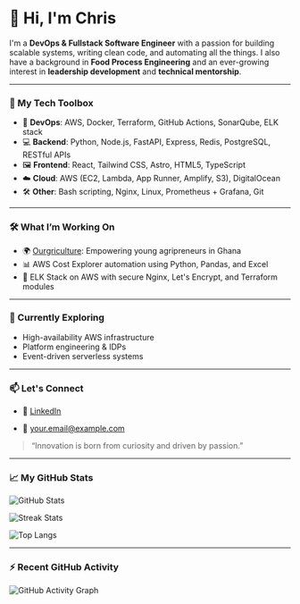 # 👋 Hi, I'm Chris

I'm a **DevOps & Fullstack Software Engineer** with a passion for building scalable systems, writing clean code, and automating all the things. I also have a background in **Food Process Engineering** and an ever-growing interest in **leadership development** and **technical mentorship**.

---

### 🧰 My Tech Toolbox
- 🐧 **DevOps**: AWS, Docker, Terraform, GitHub Actions, SonarQube, ELK stack
- 💻 **Backend**: Python, Node.js, FastAPI, Express, Redis, PostgreSQL, RESTful APIs
- 🖼️ **Frontend**: React, Tailwind CSS, Astro, HTML5, TypeScript
- ☁️ **Cloud**: AWS (EC2, Lambda, App Runner, Amplify, S3), DigitalOcean
- 🛠️ **Other**: Bash scripting, Nginx, Linux, Prometheus + Grafana, Git

---

### 🛠️ What I’m Working On
- 🌍 [Ourgriculture](#): Empowering young agripreneurs in Ghana
- 📊 AWS Cost Explorer automation using Python, Pandas, and Excel
- 🔐 ELK Stack on AWS with secure Nginx, Let's Encrypt, and Terraform modules

---

### 🌱 Currently Exploring
- High-availability AWS infrastructure
- Platform engineering & IDPs
- Event-driven serverless systems

---

### 📫 Let's Connect
- 💼 [LinkedIn](https://linkedin.com/in/christian-koranteng)
<!-- 🌐 [Portfolio](https://your-portfolio.com) -->
- 📧 [your.email@example.com](mailto:devwithchris@gmail.com)

> “Innovation is born from curiosity and driven by passion.”

---

### 📈 My GitHub Stats

![GitHub Stats](https://github-readme-stats.vercel.app/api?username=kkfergie22&show_icons=true&theme=default&hide_border=true)

![Streak Stats](https://github-readme-streak-stats.herokuapp.com/?user=kkfergie22&theme=default&hide_border=true)

![Top Langs](https://github-readme-stats.vercel.app/api/top-langs/?username=kkfergie22&layout=compact&hide_border=true)

---

### ⚡ Recent GitHub Activity

![GitHub Activity Graph](https://github-readme-activity-graph.vercel.app/graph?username=kkfergie22&bg_color=ffffff&color=1f6feb&line=0b4ac7&point=0033aa&area=true&hide_border=true)

